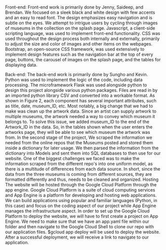 Front-end:
Front-end work is primarily done by Jenny, Saideep, and Brendan. We focused on a sleek black and white design with few accents and an easy to read font. The design emphasizes easy navigation and is subtle on the eyes. We attempt to intrigue users by cycling through images of museums in the collection on the splash page. Javascript, a client-side scripting language, was used to implement front-end functionality. CSS was used throughout the design process both internally and externally, primarily to adjust the size and color of images and other items on the webpages. Bootstrap, an open-source CSS framework, was used extensively to implement design features such as the navigation bar at the top of every page, buttons, the carousel of images on the splash page, and the tables for displaying data.

Back-end:
The back-end work is primarily done by Sungho and Kevin. Python was used to implement the logic of the code, including data processing. The microframework Flask was used alongside python to design this project alongside various python packages. Files are read in by an imported python library CSV and converted into a workable format. As shown in Figure 2, each component has several important attributes, such as title, date, museum_ID, etc. Most notably, a big change that we had to make was clean up the artwork data. Since an artist can supply artwork to multiple museums, the artwork needed a way to convey which museum it belongs to. To solve this issue, we added museum_ID to the end of the Artwork_ID in the data. So, in the tables shown when the user enters the artworks page, they will be able to see which museum the artwork was from. In the second stage of the project, We scraped the information we needed from the online repos that the Museums posted and stored them inside a dictionary for later usage. We then parsed the information from the dictionary into Models and sent them into SQL databases to then use for our website. One of the biggest challenges we faced was to make the information scraped from the different repo's into one uniform model, as there is a multitude of differences from each data source. In short, since the data from the three museums is coming from different sources, they are formatted differently and thus, needs to be cleaned and organized.
Hosting
The website will be hosted through the Google Cloud Platform through the app engine.
Google Cloud Platform is a suite of cloud computing services and App Engine is a platform for developing and hosting web applications. We can build applications using popular and familiar languages (Python, in this case) and focus on the coding aspect of our project while App Engine manages the infrastructure aspect.
In order to set up the Google Cloud Platform to deploy the website, we will have to first create a project on App Engine. We need to make sure that we have an app.yaml file within our folder and then navigate to the Google Cloud Shell to clone our repo with our application files. $gcloud app deploy will be used to deploy the website. After a successful deployment, we will receive a link to navigate to our application.

